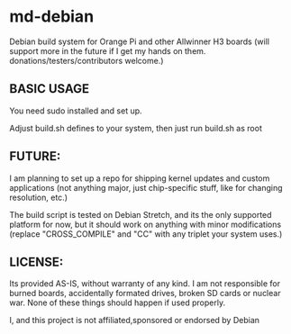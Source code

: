 # md-debian
Debian build system for Orange Pi and other Allwinner H3 boards (will support more in the future if I get my hands on them. donations/testers/contributors welcome.)

## BASIC USAGE
You need sudo installed and set up.

Adjust build.sh defines to your system, then just run build.sh as root


## FUTURE:
I am planning to set up a repo for shipping kernel updates and custom applications (not anything major, just chip-specific stuff, like for changing resolution, etc.)

The build script is tested on Debian Stretch, and its the only supported platform for now, but it should work on anything with minor modifications (replace "CROSS_COMPILE" and "CC" with any triplet your system uses.)


## LICENSE:
Its provided AS-IS, without warranty of any kind.
I am not responsible for burned boards, accidentally formated drives, broken SD cards or nuclear war.
None of these things should happen if used properly.

I, and this project is not affiliated,sponsored or endorsed by Debian
